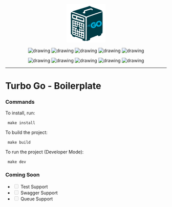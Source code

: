 <p align='center'>
<img src="logo.svg" alt="drawing" width="120"/>
</p>

<p align='center'>
  <img src="https://img.shields.io/badge/BackEnd--foo?logo=gnometerminal&color=241F31" alt="drawing" />
 <img src="https://img.shields.io/badge/Golang--foo?logo=go&color=00ADD8" alt="drawing" />
 <img src="https://img.shields.io/badge/Redis--foo?logo=redis&color=FF4438" alt="drawing" />
 <img src="https://img.shields.io/badge/PostgreSQL--foo?logo=postgresql&color=4169E1&logoColor=fff" alt="drawing" />
 <img src="https://img.shields.io/badge/RabbitMQ--foo?logo=rabbitmq&color=FF6600" alt="drawing" />
</p>
<p align='center'>
 <img src="https://img.shields.io/badge/Docker--foo?logo=docker&color=2496ED" alt="drawing" />
 <img src="https://img.shields.io/badge/Swagger--foo?logo=swagger&color=85EA2D" alt="drawing" />
 <img src="https://img.shields.io/badge/JWT--foo?logo=jsonwebtokens&color=00F2E6" alt="drawing" />
 <img src="https://img.shields.io/badge/JSON--foo?logo=json&color=000000" alt="drawing" />
 <img src="https://img.shields.io/badge/.ENV--foo?logo=dotenv&color=ECD53F" alt="drawing" />
</p>
<hr>

<h1>Turbo Go - Boilerplate</h1>

### Commands

To install, run:

```
 make install
```

To build the project:

```
 make build
```

To run the project (Developer Mode):

```
 make dev
```

### Coming Soon

- <input type="checkbox" disabled /> Test Support
- <input type="checkbox" disabled /> Swagger Support
- <input type="checkbox" disabled /> Queue Support
